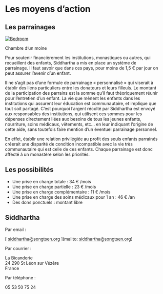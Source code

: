 ﻿#  Les moyens d’action 

##  Les parrainages 

[ ![Bedroom](/images/img_chambre-150x150.jpg) ](/images/img_chambre.jpg)

Chambre d’un moine 

Pour soutenir financièrement les institutions, monastiques ou autres, qui recueillent des enfants, Siddhartha a mis en place un système de parrainage. Il faut savoir que dans ces pays, pour moins de 1,5 € par jour on peut assurer l’avenir d’un enfant. 

Il ne s’agit pas d’une formule de parrainage « personnalisé » qui viserait à établir des liens particuliers entre les donateurs et leurs filleuls. Le montant de la participation des parrains est la somme qu’il faut théoriquement réunir pour l’entretien d’un enfant. La vie que mènent les enfants dans les institutions qui assurent leur éducation est communautaire, et implique que tout soit partagé. C’est pourquoi l’argent récolté par Siddhartha est envoyé aux responsables des institutions, qui utilisent ces sommes pour les dépenses directement liées aux besoins de tous les jeunes enfants, nourriture, soins médicaux, vêtements, etc… en leur indiquant l’origine de cette aide, sans toutefois faire mention d’un éventuel parrainage personnel. 

En effet, établir une relation privilégiée au profit des seuls enfants parrainés créerait une disparité de condition incompatible avec la vie très communautaire qui est celle de ces enfants. Chaque parrainage est donc affecté à un monastère selon les priorités. 

##  Les possibilités 

  * Une prise en charge totale : 34 € /mois 
  * Une prise en charge partielle : 23 € /mois 
  * Une prise en charge complémentaire : 11 € /mois 
  * Une prise en charge des soins médicaux pour 1 an : 46 € /an 
  * Des dons ponctuels : montant libre 



##  Siddhartha 

Par email : 

[ siddhartha@songtsen.org ](mailto: siddhartha@songtsen.org)

Par courrier : 

La Bicanderie   
24 290 St Léon sur Vézère   
France 

Par téléphone : 

05 53 50 75 24 
